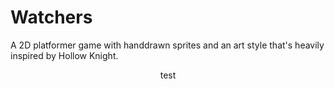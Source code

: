 # Watchers
A 2D platformer game with handdrawn sprites and an art style that's heavily inspired by Hollow Knight.

<center>test</center>
